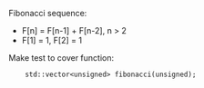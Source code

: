 Fibonacci sequence:
 * F[n] = F[n-1] + F[n-2], n > 2
 * F[1] = 1, F[2] = 1

Make test to cover function:

```
    std::vector<unsigned> fibonacci(unsigned);
```
